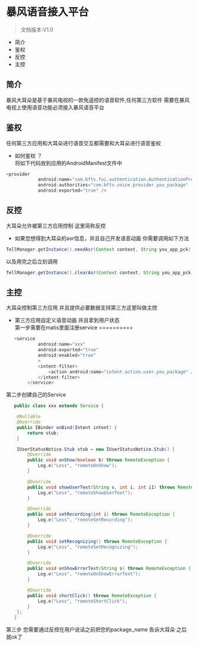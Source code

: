 # 暴风语音接入平台

> 文档版本:V1.0

- 简介
- 鉴权
- 反控
- 主控

## 简介

暴风大耳朵是基于暴风电视的一款免遥控的语音软件,任何第三方软件 需要在暴风电视上使用语音功能必须接入暴风语音平台<br>

## 鉴权

任何第三方应用和大耳朵进行语音交互都需要和大耳朵进行语音鉴权<br>

- 如何鉴权 ？<br>
将如下代码放到应用的AndroidManifest文件中<br>

```java
<provider
            android:name="com.bftv.fui.authentication.AuthenticationProvider"
            android:authorities="com.bftv.voice.provider.you_package"
            android:exported="true" />
```

## 反控

大耳朵允许被第三方应用控制 这里简称反控<br>

- 如果您想得到大耳朵的asr信息，并且自己开发语音动画 你需要调用如下方法<br>
```java
TellManager.getInstance().needAsr(Context context, String you_app_pck);
```
以及用完之后立刻调用
```java
TellManager.getInstance().clearAsr(Context context, String you_app_pck);
```
## 主控

大耳朵控制第三方应用 并且提供必要数据支持第三方这里叫做主控<br>

- 第三方应用自定义语音动画 并且拿到用户状态<br>
第一步需要在matis里面注册service
==========
```java
   <service
            android:name="xxx"
            android:exported="true"
            android:enabled="true"
            >
            <intent-filter>
                <action android:name="intent.action.user.you_package" />
            </intent-filter>
        </service>
 ```
第二步创建自己的Service
```java
   public class xxx extends Service {

    @Nullable
    @Override
    public IBinder onBind(Intent intent) {
        return stub;
    }

    IUserStatusNotice.Stub stub = new IUserStatusNotice.Stub() {
        @Override
        public void onShow(boolean b) throws RemoteException {
            Log.e("Less", "remoteOnShow");
        }

        @Override
        public void showUserText(String s, int i, int i1) throws RemoteException {
            Log.e("Less", "remoteShowUserText");
        }

        @Override
        public void setRecording(int i) throws RemoteException {
            Log.e("Less", "remoteSetRecording");
        }

        @Override
        public void setRecognizing() throws RemoteException {
            Log.e("Less", "remoteSetRecognizing");
        }

        @Override
        public void onShowErrorText(String s) throws RemoteException {
            Log.e("Less", "remoteOnShowErrorText");
        }

        @Override
        public void shortClick() throws RemoteException {
            Log.e("Less", "remoteShortClick");
        }
    };
   }
 ```
第三步 您需要通过反控在用户说话之前把您的package_name 告诉大耳朵 之后就ok了<br>
